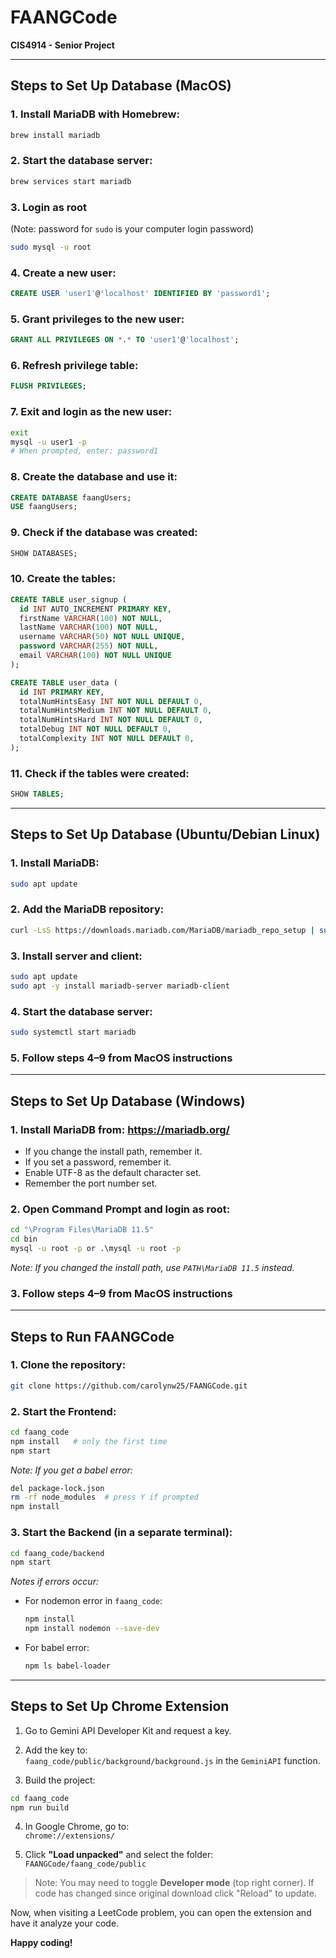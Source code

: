 # FAANGCode  
**CIS4914 - Senior Project**

---

## Steps to Set Up Database (MacOS)

### 1. Install MariaDB with Homebrew:
```bash
brew install mariadb
```

### 2. Start the database server:
```bash
brew services start mariadb
```

### 3. Login as root  
(Note: password for `sudo` is your computer login password)
```bash
sudo mysql -u root
```

### 4. Create a new user:
```sql
CREATE USER 'user1'@'localhost' IDENTIFIED BY 'password1';
```

### 5. Grant privileges to the new user:
```sql
GRANT ALL PRIVILEGES ON *.* TO 'user1'@'localhost';
```

### 6. Refresh privilege table:
```sql
FLUSH PRIVILEGES;
```

### 7. Exit and login as the new user:
```bash
exit
mysql -u user1 -p
# When prompted, enter: password1
```

### 8. Create the database and use it:
```sql
CREATE DATABASE faangUsers;
USE faangUsers;
```

### 9. Check if the database was created:
```sql
SHOW DATABASES;
```

### 10. Create the tables:
```sql
CREATE TABLE user_signup (
  id INT AUTO_INCREMENT PRIMARY KEY,
  firstName VARCHAR(100) NOT NULL,
  lastName VARCHAR(100) NOT NULL,
  username VARCHAR(50) NOT NULL UNIQUE,
  password VARCHAR(255) NOT NULL,
  email VARCHAR(100) NOT NULL UNIQUE
);

CREATE TABLE user_data (
  id INT PRIMARY KEY,
  totalNumHintsEasy INT NOT NULL DEFAULT 0,
  totalNumHintsMedium INT NOT NULL DEFAULT 0,
  totalNumHintsHard INT NOT NULL DEFAULT 0,
  totalDebug INT NOT NULL DEFAULT 0,
  totalComplexity INT NOT NULL DEFAULT 0,
);
```

### 11. Check if the tables were created:
```sql
SHOW TABLES;
```

---

## Steps to Set Up Database (Ubuntu/Debian Linux)

### 1. Install MariaDB:
```bash
sudo apt update
```

### 2. Add the MariaDB repository:
```bash
curl -LsS https://downloads.mariadb.com/MariaDB/mariadb_repo_setup | sudo bash -s -- --mariadb-server-version=11.5.2
```

### 3. Install server and client:
```bash
sudo apt update
sudo apt -y install mariadb-server mariadb-client
```

### 4. Start the database server:
```bash
sudo systemctl start mariadb
```

### 5. Follow steps 4–9 from **MacOS instructions**

---

## Steps to Set Up Database (Windows)

### 1. Install MariaDB from: https://mariadb.org/  
- If you change the install path, remember it.  
- If you set a password, remember it.  
- Enable UTF-8 as the default character set.  
- Remember the port number set.

### 2. Open Command Prompt and login as root:
```cmd
cd "\Program Files\MariaDB 11.5"
cd bin
mysql -u root -p or .\mysql -u root -p
```
*Note: If you changed the install path, use `PATH\MariaDB 11.5` instead.*

### 3. Follow steps 4–9 from **MacOS instructions**

---

## Steps to Run FAANGCode

### 1. Clone the repository:
```bash
git clone https://github.com/carolynw25/FAANGCode.git
```

### 2. Start the Frontend:
```bash
cd faang_code
npm install   # only the first time
npm start
```
*Note: If you get a babel error:*
```bash
del package-lock.json
rm -rf node_modules  # press Y if prompted
npm install
```

### 3. Start the Backend (in a separate terminal):
```bash
cd faang_code/backend
npm start
```

*Notes if errors occur:*
- For nodemon error in `faang_code`:  
  ```bash
  npm install
  npm install nodemon --save-dev
  ```

- For babel error:  
  ```bash
  npm ls babel-loader
  ```

---

## Steps to Set Up Chrome Extension

1. Go to Gemini API Developer Kit and request a key.  
2. Add the key to:  
   `faang_code/public/background/background.js` in the `GeminiAPI` function.

3. Build the project:
```bash
cd faang_code
npm run build
```

4. In Google Chrome, go to:  
   `chrome://extensions/`

5. Click **"Load unpacked"** and select the folder:  
   `FAANGCode/faang_code/public`

> Note: You may need to toggle **Developer mode** (top right corner). If code has changed since original download click "Reload" to update.

Now, when visiting a LeetCode problem, you can open the extension and have it analyze your code.

**Happy coding!**
